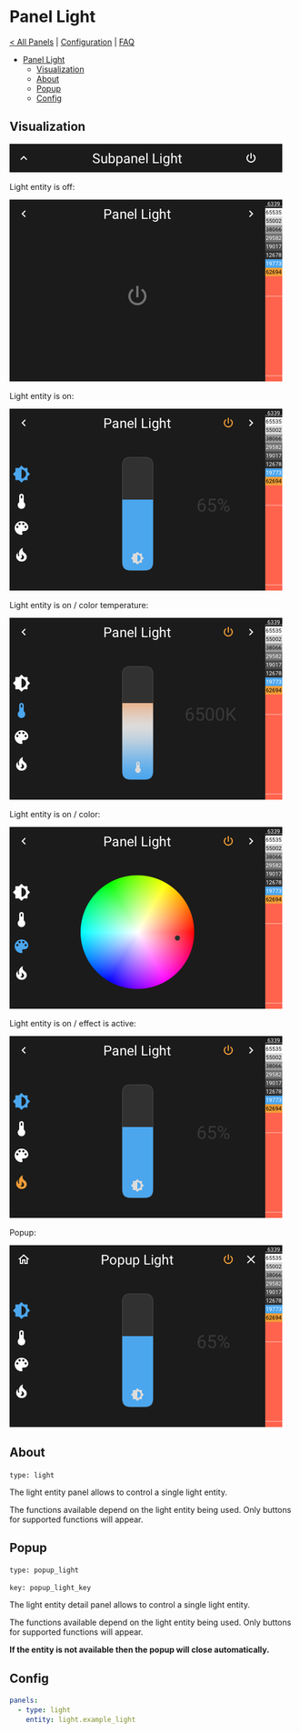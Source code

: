# Panel Light

[< All Panels](README.md) | [Configuration](../Config.md) | [FAQ](../FAQ.md)

- [Panel Light](#panel-light)
  - [Visualization](#visualization)
  - [About](#about)
  - [Popup](#popup)
  - [Config](#config)

## Visualization

![Subpanel Light](../assets/subpanel_light.png)

Light entity is off:

![Panel Light Off](../assets/panel_light_off.png)

Light entity is on:

![Panel Light](../assets/panel_light.png)

Light entity is on / color temperature:

![Panel Light Temp](../assets/panel_light_temp.png)

Light entity is on / color:

![Panel Light Color](../assets/panel_light_color.png)

Light entity is on / effect is active:

![Panel Light Effect](../assets/panel_light_effect.png)

Popup:

![Popup Light](../assets/popup_light.png)

## About

`type: light`

The light entity panel allows to control a single light entity.

The functions available depend on the light entity being used. Only buttons for supported functions will appear.

## Popup

`type: popup_light`

`key: popup_light_key`

The light entity detail panel allows to control a single light entity.

The functions available depend on the light entity being used. Only buttons for supported functions will appear.

**If the entity is not available then the popup will close automatically.**

## Config

```yaml
panels:
  - type: light
    entity: light.example_light
```
